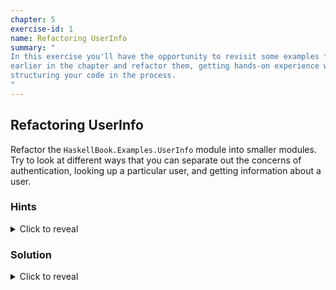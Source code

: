 ```yaml
---
chapter: 5
exercise-id: 1
name: Refactoring UserInfo
summary: "
In this exercise you'll have the opportunity to revisit some examples from
earlier in the chapter and refactor them, getting hands-on experience with
structuring your code in the process.
"
---
```


## Refactoring UserInfo

Refactor the `HaskellBook.Examples.UserInfo` module into smaller modules. Try to
look at different ways that you can separate out the concerns of authentication,
looking up a particular user, and getting information about a user.

### Hints

<div class="hints">
<details>
<summary>Click to reveal</summary>

<div class="details-body-outer">
<div class="details-body">
You may want to rethink the export list from the module. Do you need to export
more things if you break the module up? Are there ways around that?
</div>
</div>
</details>
</div>

### Solution

<div class="solution">

<details>
<summary>Click to reveal</summary>

<div class="details-body-outer">
<div class="details-body">

If we review the final version of our `UserInfo` module from Chapter 5, you'll
see that our module is doing several different things:

  - Defines the `User` type, and helper functions for interacting with it
  - Creates a known set of users and lets us look up a user by name
  - Provides a method for authenticating a user, given their password

At first glance it would seem like we could easily separate out these three
concerns into three separate modules without any trouble. Looking a bit more
closely though, we have a problem: In our original module, we opted not to
export any functions directly related to the password. This let us ensure that
anyone using our module couldn't misuse the password in some insecure
way. Unfortunately, we need access to be able to supply a password to each of
our known users, and we need to be able to check to see if a password is valid
if we want to build authentication. If we want to refactor the module, we'll
need to make some decisions. Let's look at a few of our options. None of these
choices are necessarily better than the others, they simply offer different
tradeoffs.

#### Don't Restrict the Password Field

Perhaps the simplest approach to refactoring our code is to break our module up
into three new modules that:

  - Define the `User` record
  - Provides a set of default users
  - Handles finding and authenticating users

Let's take a look at this approach to refactoring (Don't worry about the change
in module layout outside of this exercise, this is an artifact of the way the
solutions are written for this site).

First, we'll look at our new `User` module. we're exporting everything from
`User` record now, so there's no need for an explicit export list:

```haskell
module EffectiveHaskell.Exercises.Chapter5.UserInfo.User where

data User isAuthenticated = User
  { userName :: String
  , userPassword :: String
  , userEmailAddress :: String
  , userInternetPoints :: Int
  }
```

Next let's write our `KnownUsers` module, which will container our predefined
user list:

```haskell
module EffectiveHaskell.Exercises.Chapter5.UserInfo.KnownUsers where
import EffectiveHaskell.Exercises.Chapter5.UserInfo.User

users :: [User a]
users = [george, porter]
  where
    george = User
      { userName = "george"
      , userInternetPoints = 1000
      , userPassword = "secret"
      , userEmailAddress = "gbird2015@example.com"
      }
    porter = User
      { userName = "porter"
      , userInternetPoints = 500
      , userPassword = "hunter2"
      , userEmailAddress = "woofwoof@example.com"
      }
```

You'll notice that in this example we're defining the list of users, but we
haven't yet written our `lookupUser` function. That will be included in the
`Authentication` module that we'll look at next. The reason for this is that
we've also not yet defined our `Authenticated` and `Unauthenticated`
types. Since we want `lookupUser` to return an unauthenticated user, we'll need
`Unauthenticated` to be in scope when we write `lookupUser`. Let's go ahead and
look at our `Authentication` module now:

```haskell
{-# LANGUAGE RecordWildCards #-}
module EffectiveHaskell.Exercises.Chapter5.UserInfo.Authentication where
import EffectiveHaskell.Exercises.Chapter5.UserInfo.User
import EffectiveHaskell.Exercises.Chapter5.UserInfo.KnownUsers
import Data.List

data Authenticated
data Unauthenticated

authenticateUser :: User Unauthenticated -> String -> Maybe (User Authenticated)
authenticateUser User{..} password
  | userPassword == password = Just User{..}
  | otherwise = Nothing

lookupUser :: String -> Maybe (User Unauthenticated)
lookupUser name =
  find (\user -> userName user == name) users
```

Our `Authentication` module needs to import both the `User` module, for the
definition of the `User` record, and the `KnownUsers` module, for the list of
users.


#### Provide a High-Level Module With Select Re-Exports

Our earlier approach benefitted from requiring very little refactoring, but it
had a couple of drawbacks: The first problem was that, to interact with our
code, we'd often end up needing to import several of our modules. Before
refactoring, someone using our code would only have had to import a single
module. The second problem is that our refactoring required that we export
password information in our `User` module. One way that we can address that is
to create a high level module that selectively re-exports some features out of
the three modules we've just defined. For example, we might want to export
everything except for the `userPassword` field from `User`:

```haskell
module EffectiveHaskell.Exercises.Chapter5.UserInfo
  ( module EffectiveHaskell.Exercises.Chapter5.UserInfo.User
  , module EffectiveHaskell.Exercises.Chapter5.UserInfo.KnownUsers
  , module EffectiveHaskell.Exercises.Chapter5.UserInfo.Authentication
  )
where

import EffectiveHaskell.Exercises.Chapter5.UserInfo.User hiding (userPassword)
import EffectiveHaskell.Exercises.Chapter5.UserInfo.KnownUsers
import EffectiveHaskell.Exercises.Chapter5.UserInfo.Authentication
```

#### Create An Alternative To Directly Accessing Passwords

So far we've looked at solutions that involved compromising on our original
design by exporting the password field for our `User` type. That's not the only
option we have. An alternative would be to add functions to the `User` module to
let us do only the things that we need to do with a password. In our case, we
need to be able to test whether a given password attempt for a user is correct,
and we need to be able to create new users, including setting a password for
them. We can do that by adding two new functions. First, `makeUser` will take
the place of the normal `User` value constructor, and will let us set a
password:

```haskell
makeUser :: String -> String -> String -> Int -> User a
makeUser name passwd email points = User
  { userName = name
  , userPassword = passwd
  , userEmailAddress = email
  , userInternetPoints = points
  }
```

Next, we can write a function called `testUserPassword` that will tell us if a
password attempt for a user is correct or not:

```haskell
testUserPassword :: User a -> String -> Bool
testUserPassword user passwordAttempt =
  passwordAttempt == userPassword user
```

We'll also update the export list for our `User` module export our new
functions, and make sure it doesn't export `userPassword`:

```haskell
module EffectiveHaskell.Exercises.Chapter5.UserInfo.User
  ( User
  , userName
  , userEmailAddress
  , userInternetPoints
  , makeUser
  , testUserPassword
  ) where
```

Once we've finished up our changes to `User` we'll need to update `KnownUsers`
and `Authentication` as well. Let's start by updating `KnownUsers` to use
`makeUser`:

```haskell
module EffectiveHaskell.Exercises.Chapter5.UserInfo.KnownUsers where
import EffectiveHaskell.Exercises.Chapter5.UserInfo.User

users :: [User a]
users = [george, porter]
  where
    george = makeUser "george" "secret" "gbird2015@example.com" 1000
    porter = makeUser "porter" "hunter2" "woofwoof@example.com" 500
```

As you can see, there's not much that needs to change in our known user
definitions. Let's move onto `Authentication` where we'll need to change the
definition of `authenticatedUser` to call `testUserPassword` instead of testing
the password directly. This function doesn't need to be changed much, but we'll
need to stop using record wildcards now that we're no longer exporting the
`User` constructor.

```haskell
module EffectiveHaskell.Exercises.Chapter5.UserInfo.Authentication where
import EffectiveHaskell.Exercises.Chapter5.UserInfo.User
import EffectiveHaskell.Exercises.Chapter5.UserInfo.KnownUsers
import Data.List

data Authenticated
data Unauthenticated

authenticateUser :: User Unauthenticated -> String -> Maybe (User Authenticated)
authenticateUser user password
  | testUserPassword user password = Just $ makeUser name password email points
  | otherwise = Nothing
 where
   name = userName user
   email = userEmailAddress user
   points = userInternetPoints user

lookupUser :: String -> Maybe (User Unauthenticated)
lookupUser name =
  find (\user -> userName user == name) users
```

#### Which Approach is Most Common?

All of the approaches we've looked at in this exercise are things you might see
in a real codebase- including the original version that didn't break the larger
module up into smaller components. If you do opt for doing a refactor, choosing
a higher level module that has a more restrictive export list than the lower
level modules it re-exports from is likely the most common and has the best
ergonomics.

</div>
</div>
</details>
</div>
